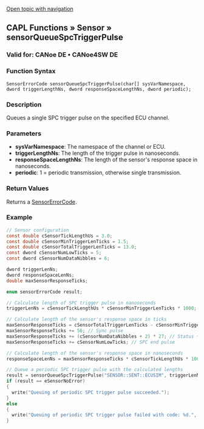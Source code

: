 [Open topic with navigation](../../../../../CANoeDEFamily.htm#Topics/CAPLFunctions/Sensor/Functions/CAPLfunctionSensorQueueSpcTriggerPulse.md)

## CAPL Functions » Sensor » sensorQueueSpcTriggerPulse

### Valid for: CANoe DE • CANoe4SW DE

### Function Syntax

```plaintext
SensorErrorCode sensorQueueSpcTriggerPulse(char[] sysVarNamespace, dword triggerLengthNs, dword responseSpaceLengthNs, dword periodic);
```

### Description

Queues a single SPC trigger pulse on the specified ECU channel.

### Parameters

- **sysVarNamespace**: The namespace of the channel or ECU.
- **triggerLengthNs**: The length of the trigger pulse in nanoseconds.
- **responseSpaceLengthNs**: The length of the sensor's response space in nanoseconds.
- **periodic**: 1 = periodic transmission, otherwise single transmission.

### Return Values

Returns a [SensorErrorCode](../CAPLfunctionsSensorEnumeration.md).

### Example

```c
// Sensor configuration
const double cSensorTickLengthUs = 3.0;
const double cSensorMinTriggerLenTicks = 1.5;
const double cSensorTotalTriggerLenTicks = 13.0;
const dword cSensorNumLowTicks = 5;
const dword cSensorNumDataNibbles = 6;

dword triggerLenNs;
dword responseSpaceLenNs;
double maxSensorResponseTicks;

enum sensorErrorCode result;

// Calculate length of SPC trigger pulse in nanoseconds
triggerLenNs = cSensorTickLengthUs * cSensorMinTriggerLenTicks * 1000;

// Calculate length of the sensor's response space in ticks
maxSensorResponseTicks = cSensorTotalTriggerLenTicks - cSensorMinTriggerLenTicks; // Total trigger time high ticks
maxSensorResponseTicks += 56; // Sync pulse
maxSensorResponseTicks += (cSensorNumDataNibbles + 2) * 27; // Status + data + crc nibbles
maxSensorResponseTicks += cSensorNumLowTicks; // SPC end pulse

// Calculate length of the sensor's response space in nanoseconds
responseSpaceLenNs = maxSensorResponseTicks * cSensorTickLengthUs * 1000;

// Queue a periodic SPC trigger pulse with the calculated lengths
result = sensorQueueSpcTriggerPulse("SENSOR::SENT::ECUSIM", triggerLenNs, responseSpaceLenNs, 1);
if (result == eSensorNoError)
{
  write("Queuing of periodic SPC trigger pulse succeeded.");
}
else
{
  write("Queuing of periodic SPC trigger pulse failed with code: %d.", result);
}
```
